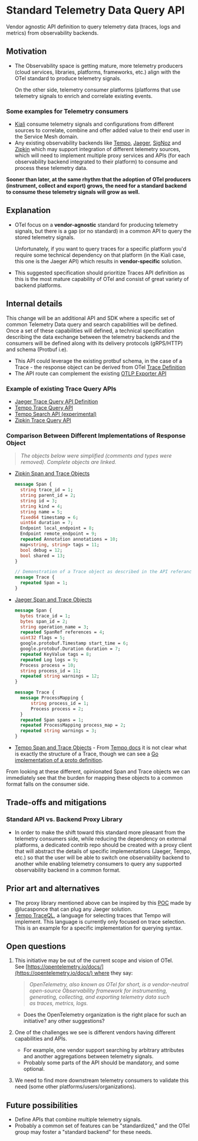 # Standard Telemetry Data Query API

Vendor agnostic API definition to query telemetry data (traces, logs and metrics) from observability backends.

## Motivation

- The Observability space is getting mature, more telemetry producers (cloud services, libraries, platforms, frameworks, etc.) align with the OTel standard to produce telemetry signals.

  On the other side, telemetry consumer platforms (platforms that use telemetry signals to enrich and correlate existing events.

### Some examples for Telemetry consumers

- [Kiali](https://kiali.io/) consume telemetry signals and configurations from different sources to correlate, combine and offer added value to their end user in the Service Mesh domain.
- Any existing observability backends like [Tempo](https://grafana.com/oss/tempo/), [Jaeger](https://www.jaegertracing.io/), [SigNoz](https://signoz.io/) and [Zipkin](https://zipkin.io/) which may support integration of different telemetry sources, which will need to implement multiple proxy services and APIs (for each observability backend integrated to their platform) to consume and process these telemetry data.

**Sooner than later, at the same rhythm that the adoption of OTel producers (instrument, collect and export) grows, the need for a standard backend to consume these telemetry signals will grow as well.**

## Explanation

- OTel focus on a **vendor-agnostic** standard for producing telemetry signals, but there is a gap (or no standard) in a common API to query the stored telemetry signals.

  Unfortunately, if you want to query traces for a specific platform you'd require some technical dependency on that platform (in the Kiali case, this one is the Jaeger API) which results in **vendor-specific** solution.

- This suggested specification should prioritize Traces API definition as this is the most mature capability of OTel and consist of great variety of backend platforms.

## Internal details

This change will be an additional API and SDK where a specific set of common Telemetry Data query and search capabilities will be defined.
Once a set of these capabilities will defined, a technical specification describing the data exchange between the telemetry backends and the consumers will be defined along with its delivery protocols (gRPS/HTTP) and schema (Protbuf i.e).

- This API could leverage the existing protbuf schema, in the case of a Trace - the response object can be derived from OTel [Trace Definition](https://github.com/open-telemetry/opentelemetry-proto/blob/main/opentelemetry/proto/trace/v1/trace.proto)
- The API route can complement the existing [OTLP Exporter API](https://github.com/open-telemetry/opentelemetry-specification/blob/main/specification/protocol/exporter.md)

### Example of existing Trace Query APIs

- [Jaeger Trace Query API Definition](https://github.com/jaegertracing/jaeger-idl/blob/main/proto/api_v2/query.proto)
- [Tempo Trace Query API](https://grafana.com/docs/tempo/latest/api_docs/#query)
- [Tempo Search API (experimental)](https://grafana.com/docs/tempo/latest/api_docs/#query)
- [Zipkin Trace Query API](https://zipkin.io/zipkin-api/#/default/get_traces)

### Comparison Between Different Implementations of Response Object

> _The objects below were simplified (comments and types were removed). Complete objects are linked._

- [Zipkin Span and Trace Objects](https://github.com/openzipkin/zipkin-api/blob/main/zipkin-jsonv2.proto#L30)

  ```protobuf
  message Span {
    string trace_id = 1;
    string parent_id = 2;
    string id = 3;
    string kind = 4;
    string name = 5;
    fixed64 timestamp = 6;
    uint64 duration = 7;
    Endpoint local_endpoint = 8;
    Endpoint remote_endpoint = 9;
    repeated Annotation annotations = 10;
    map<string, string> tags = 11;
    bool debug = 12;
    bool shared = 13;
  }

  // Demonstration of a Trace object as described in the API referance
  message Trace {
    repeated Span = 1;
  }
  ```

- [Jaeger Span and Trace Objects](https://github.com/jaegertracing/jaeger-idl/blob/main/proto/api_v2/model.proto)

  ```protobuf
  message Span {
    bytes trace_id = 1;
    bytes span_id = 2;
    string operation_name = 3;
    repeated SpanRef references = 4;
    uint32 flags = 5;
    google.protobuf.Timestamp start_time = 6;
    google.protobuf.Duration duration = 7;
    repeated KeyValue tags = 8;
    repeated Log logs = 9;
    Process process = 10;
    string process_id = 11;
    repeated string warnings = 12;
  }

  message Trace {
    message ProcessMapping {
        string process_id = 1;
        Process process = 2;
    }
    repeated Span spans = 1;
    repeated ProcessMapping process_map = 2;
    repeated string warnings = 3;
  }
  ```

- [Tempo Span and Trace Objects](https://grafana.com/docs/tempo/latest/api_docs/) - From [Tempo docs](https://grafana.com/docs/tempo/latest/api_docs/#query) it is not clear what is exactly the structure of a Trace, though we can see a [Go implementation of a proto definition](https://github.com/grafana/tempo/blob/main/pkg/tempopb/trace/v1/trace.pb.go#L307).

From looking at these different, opinionated Span and Trace objects we can immediately see that the burden for mapping these objects to a common format falls on the consumer side.

## Trade-offs and mitigations

### Standard API vs. Backend Proxy Library

- In order to make the shift toward this standard more pleasant from the telemetry consumers side, while reducing the dependency on external platforms, a dedicated contrib repo should be created with a proxy client that will abstract the details of specific implementations (Jaeger, Tempo, etc.) so that the user will be able to switch one observability backend to another while enabling telemetry consumers to query any supported observability backend in a common format.

## Prior art and alternatives

- The proxy library mentioned above can be inspired by this [POC](https://github.com/lucasponce/jaeger-proto-client) made by @lucasponce that can plug any Jaeger solution.
- [Tempo TraceQL](https://github.com/grafana/tempo/blob/main/docs/design-proposals/2022-04%20TraceQL%20Concepts.md), a language for selecting traces that Tempo will implement. This language is currently only focused on trace selection. This is an example for a specific implementation for querying syntax.

## Open questions

1. This initiative may be out of the current scope and vision of OTel. See [https://opentelemetry.io/docs/](https://opentelemetry.io/docs/) where they say:

   > _OpenTelemetry, also known as OTel for short, is a vendor-neutral open-source Observability framework for instrumenting, generating, collecting, and exporting telemetry data such as traces, metrics, logs._

   - Does the OpenTelemetry organization is the right place for such an initiative? any other suggestions?

2. One of the challenges we see is different vendors having different capabilities and APIs.
   - For example, one vendor support searching by arbitrary attributes and another aggregations between telemetry signals.
   - Probably some parts of the API should be mandatory, and some optional.
3. We need to find more downstream telemetry consumers to validate this need (some other platforms/users/organizations).

## Future possibilities

- Define APIs that combine multiple telemetry signals.
- Probably a common set of features can be "standardized," and the OTel group may foster a "standard backend" for these needs.
